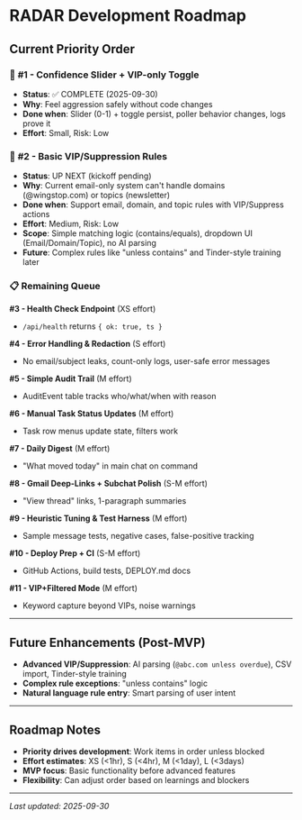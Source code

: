 # RADAR Development Roadmap

## Current Priority Order

### 🎯 **#1 - Confidence Slider + VIP-only Toggle** 
- **Status**: ✅ COMPLETE (2025-09-30)
- **Why**: Feel aggression safely without code changes
- **Done when**: Slider (0-1) + toggle persist, poller behavior changes, logs prove it
- **Effort**: Small, Risk: Low

### 🚀 **#2 - Basic VIP/Suppression Rules**
- **Status**: UP NEXT (kickoff pending)
- **Why**: Current email-only system can't handle domains (@wingstop.com) or topics (newsletter)
- **Done when**: Support email, domain, and topic rules with VIP/Suppress actions
- **Effort**: Medium, Risk: Low
- **Scope**: Simple matching logic (contains/equals), dropdown UI (Email/Domain/Topic), no AI parsing
- **Future**: Complex rules like "unless contains" and Tinder-style training later

### 📋 **Remaining Queue**

**#3 - Health Check Endpoint** (XS effort)
- `/api/health` returns `{ ok: true, ts }`

**#4 - Error Handling & Redaction** (S effort)
- No email/subject leaks, count-only logs, user-safe error messages

**#5 - Simple Audit Trail** (M effort)
- AuditEvent table tracks who/what/when with reason

**#6 - Manual Task Status Updates** (M effort)
- Task row menus update state, filters work

**#7 - Daily Digest** (M effort)
- "What moved today" in main chat on command

**#8 - Gmail Deep-Links + Subchat Polish** (S-M effort)
- "View thread" links, 1-paragraph summaries

**#9 - Heuristic Tuning & Test Harness** (M effort)
- Sample message tests, negative cases, false-positive tracking

**#10 - Deploy Prep + CI** (S-M effort)
- GitHub Actions, build tests, DEPLOY.md docs

**#11 - VIP+Filtered Mode** (M effort)
- Keyword capture beyond VIPs, noise warnings

---

## Future Enhancements (Post-MVP)
- **Advanced VIP/Suppression**: AI parsing (`@abc.com unless overdue`), CSV import, Tinder-style training
- **Complex rule exceptions**: "unless contains" logic
- **Natural language rule entry**: Smart parsing of user intent

---

## Roadmap Notes

- **Priority drives development**: Work items in order unless blocked
- **Effort estimates**: XS (<1hr), S (<4hr), M (<1day), L (<3days)
- **MVP focus**: Basic functionality before advanced features
- **Flexibility**: Can adjust order based on learnings and blockers

---
*Last updated: 2025-09-30*

